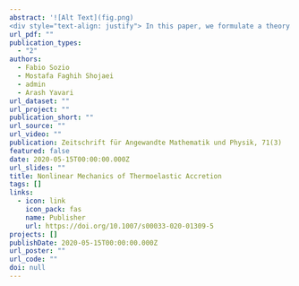 ```yaml
---
abstract: '![Alt Text](fig.png)
<div style="text-align: justify"> In this paper, we formulate a theory for the coupling of accretion mechanics and thermoelasticity. We present an analytical formulation of the thermoelastic accretion of an infinite cylinder and of a two-dimensional block. We develop numerical schemes for the solution of these two problems, and numerically calculate residual stresses and observe a strong dependence of the final mechanical state on the parameters of the accretion process. This suggests the possibility to predict and control thermal accretion processes of soft materials by manipulating thermal parameters, and therefore, to realize additively manufactured soft objects with the desired characteristics and performances.</div>'
url_pdf: ""
publication_types:
  - "2"
authors:
  - Fabio Sozio
  - Mostafa Faghih Shojaei
  - admin
  - Arash Yavari
url_dataset: ""
url_project: ""
publication_short: ""
url_source: ""
url_video: ""
publication: Zeitschrift für Angewandte Mathematik und Physik, 71(3)
featured: false
date: 2020-05-15T00:00:00.000Z
url_slides: ""
title: Nonlinear Mechanics of Thermoelastic Accretion
tags: []
links:
  - icon: link
    icon_pack: fas
    name: Publisher
    url: https://doi.org/10.1007/s00033-020-01309-5
projects: []
publishDate: 2020-05-15T00:00:00.000Z
url_poster: ""
url_code: ""
doi: null
---
```

